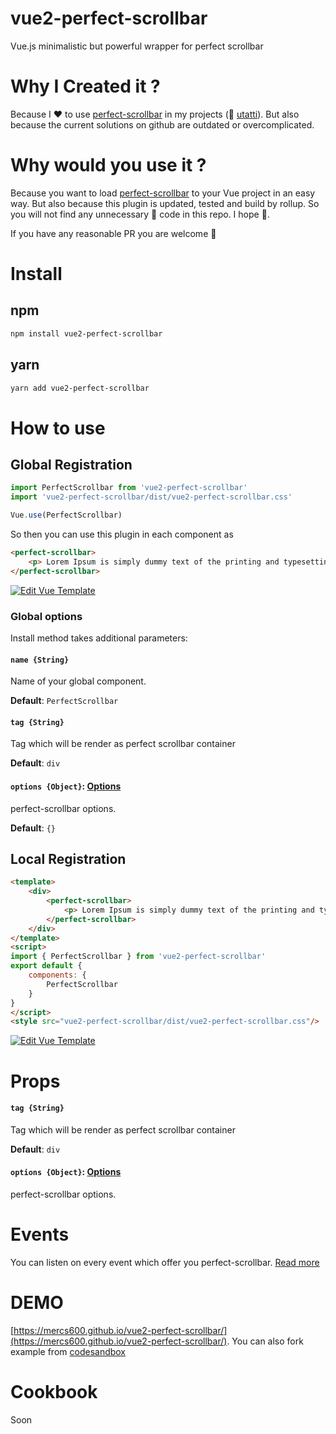 # vue2-perfect-scrollbar
Vue.js minimalistic but powerful wrapper for perfect scrollbar

# Why I Created it ? 
Because I ❤️ to use [perfect-scrollbar](https://github.com/utatti/perfect-scrollbar) in my projects (🙌 [utatti](https://github.com/utatti)). But also because the current solutions on github are outdated or overcomplicated.

# Why would you use it ? 

Because you want to load [perfect-scrollbar](https://github.com/utatti/perfect-scrollbar#) to your Vue project in an easy way. But also because this plugin is updated, tested and build by rollup. So you will not find any unnecessary 💩 code in this repo. I hope 🙏.

If you have any reasonable PR you are welcome 🤘

# Install
## npm

```sh
npm install vue2-perfect-scrollbar
```

## yarn 

```sh
yarn add vue2-perfect-scrollbar
```

# How to use 

## Global Registration

```js
import PerfectScrollbar from 'vue2-perfect-scrollbar'
import 'vue2-perfect-scrollbar/dist/vue2-perfect-scrollbar.css'

Vue.use(PerfectScrollbar)
```

So then you can use this plugin in each component as

```html
<perfect-scrollbar>
    <p> Lorem Ipsum is simply dummy text of the printing and typesetting industry. </p>
</perfect-scrollbar>
```

[![Edit Vue Template](https://codesandbox.io/static/img/play-codesandbox.svg)](https://codesandbox.io/s/wn7q7o9ww7)

### Global options

Install method takes additional parameters:

#### `name {String}`
Name of your global component.

**Default**: `PerfectScrollbar`

#### `tag {String}`
Tag which will be render as perfect scrollbar container

**Default**: `div`

#### `options {Object}`: [Options](https://github.com/utatti/perfect-scrollbar#options)
perfect-scrollbar options.

**Default**: `{}`

## Local Registration

```html
<template>
    <div>
        <perfect-scrollbar>
            <p> Lorem Ipsum is simply dummy text of the printing and typesetting industry. </p>
        </perfect-scrollbar>
    </div>
</template>
<script>
import { PerfectScrollbar } from 'vue2-perfect-scrollbar'
export default {
    components: {
        PerfectScrollbar
    }
}
</script>
<style src="vue2-perfect-scrollbar/dist/vue2-perfect-scrollbar.css"/>
```

[![Edit Vue Template](https://codesandbox.io/static/img/play-codesandbox.svg)](https://codesandbox.io/s/32o7m59xzm)

# Props 


#### `tag {String}`
Tag which will be render as perfect scrollbar container

**Default**: `div`

#### `options {Object}`: [Options](https://github.com/utatti/perfect-scrollbar#options)
perfect-scrollbar options.

# Events

You can listen on every event which offer you perfect-scrollbar. [Read more](https://github.com/utatti/perfect-scrollbar#events)

# DEMO

[https://mercs600.github.io/vue2-perfect-scrollbar/](https://mercs600.github.io/vue2-perfect-scrollbar/). You can also fork example from [codesandbox](https://codesandbox.io/embed/32o7m59xzm)

# Cookbook

Soon
